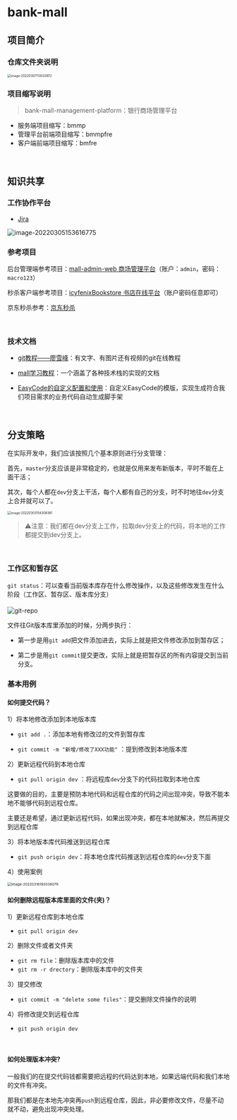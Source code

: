 # bank-mall

## 项目简介

### 仓库文件夹说明

<img src="https://cdn.jsdelivr.net/gh/pixyshu/picgo@main/image/20220307113034.png" alt="image-20220307113033972" style="zoom:50%;" />



### 项目缩写说明

> bank-mall-management-platform：银行商场管理平台

- 服务端项目缩写：bmmp
- 管理平台前端项目缩写：bmmpfre
- 客户端前端项目缩写：bmfre

<br>

## 知识共享

### 工作协作平台

- [Jira](https://shuisheng.atlassian.net/jira/software/projects/SCRUM/boards/2/roadmap?shared=&atlOrigin=eyJpIjoiNjdiMjA4NWZiMzgxNGIxMzljMDYxNGY0Y2JmNjQ3YmEiLCJwIjoiaiJ9)


![image-20220305153616775](https://cdn.jsdelivr.net/gh/pixyshu/picgo@main/image/20220305153618.png)



### 参考项目

后台管理端参考项目：[mall-admin-web 商场管理平台](https://github.com/macrozheng/mall-admin-web)（账户：`admin`，密码：`macro123`）

秒杀客户端参考项目：[icyfenixBookstore 书店在线平台](https://bookstore.icyfenix.cn/#/)（账户密码任意即可）

京东秒杀参考：[京东秒杀](https://miaosha.jd.com/)

<br>

### 技术文档

- [git教程——廖雪峰](https://www.liaoxuefeng.com/wiki/896043488029600)：有文字、有图片还有视频的git在线教程

- [mall学习教程](http://www.macrozheng.com/#/?id=mall学习教程)：一个涵盖了各种技术栈的实现的文档

- [EasyCode的自定义配置和使用](https://www.cnblogs.com/shuds/articles/15968119.html)：自定义EasyCode的模版，实现生成符合我们项目需求的业务代码自动生成脚手架

<br>

## 分支策略

在实际开发中，我们应该按照几个基本原则进行分支管理：

首先，`master`分支应该是非常稳定的，也就是仅用来发布新版本，平时不能在上面干活；

其次，每个人都在`dev`分支上干活，每个人都有自己的分支，时不时地往`dev`分支上合并就可以了。

<img src="https://cdn.jsdelivr.net/gh/pixyshu/picgo@main/image/20220303154315.png" alt="image-20220303154308361" style="zoom:50%;" />



> ⚠️注意：我们都在dev分支上工作，拉取dev分支上的代码，将本地的工作都提交到dev分支上。
>

<br>



### 工作区和暂存区

`git status`：可以查看当前版本库存在什么修改操作，以及这些修改发生在什么阶段（工作区、暂存区、版本库分支）

#### 

![git-repo](https://www.liaoxuefeng.com/files/attachments/919020037470528/0)

文件往Git版本库里添加的时候，分两步执行：

- 第一步是用`git add`把文件添加进去，实际上就是把文件修改添加到暂存区；

- 第二步是用`git commit`提交更改，实际上就是把暂存区的所有内容提交到当前分支。



### 基本用例

#### 如何提交代码？

1）将本地修改添加到本地版本库

- `git add .`：添加本地有修改过的文件到暂存库

- `git commit -m "新增/修改了XXX功能"` ：提到修改到本地版本库

2）更新远程代码到本地仓库

- `git pull origin dev` ：将远程库`dev`分支下的代码拉取到本地仓库

这要做的目的，主要是预防本地代码和远程仓库的代码之间出现冲突，导致不能本地不能够代码到远程仓库。

主要还是希望，通过更新远程代码，如果出现冲突，都在本地就解决，然后再提交到远程仓库

3）将本地版本库代码推送到远程仓库

- `git push origin dev`：将本地仓库代码推送到远程仓库的`dev`分支下面

4）使用案例

<img src="https://cdn.jsdelivr.net/gh/pixyshu/picgo@main/image/20220316193039.png" alt="image-20220316193038079" style="zoom:57%;" />



<br>

#### 如何删除远程版本库里面的文件(夹)？

1）更新远程仓库到本地仓库

- `git pull origin dev`

2）删除文件或者文件夹

- `git rm file`：删除版本库中的文件
- `git rm -r drectory`：删除版本库中的文件夹

3）提交修改

- `git commit -m "delete some files"`：提交删除文件操作的说明

4）将修改提交到远程仓库

- `git push origin dev`

<br>

#### 如何处理版本冲突?

一般我们的在提交代码钱都需要把远程的代码达到本地，如果远端代码和我们本地的文件有冲突。

那我们都是在本地先冲突再`push`到远程仓库，因此，非必要修改文件，尽量不动就不动，避免出现冲突处理。





